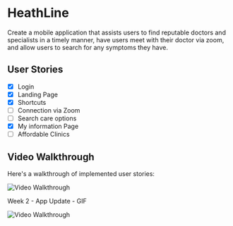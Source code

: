 # HeathLine

Create a mobile application that assists users to find reputable doctors and specialists in a timely manner, have users meet with their doctor via zoom, and allow users to search for any symptoms they have. 


## User Stories

- [x] Login
- [x] Landing Page
- [x] Shortcuts
- [ ] Connection via Zoom
- [ ] Search care options
- [X] My information Page
- [ ] Affordable Clinics

<!-- The following **bonus** features are implemented:

- [ ] User can add a profile picture. (2pts)
- [ ] Profile pictures are shown for posts and comments. (2pts) -->

## Video Walkthrough

Here's a walkthrough of implemented user stories:

<img src='http://g.recordit.co/0W9Py7BQSC.gif' title='Video Walkthrough' width='' alt='Video Walkthrough' />

Week 2 - App Update - GIF


<img src="http://g.recordit.co/dvw9g50XT7.gif" title='Video Walkthrough' width='' alt='Video Walkthrough' />
